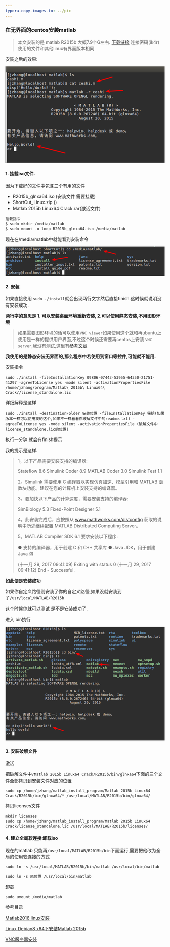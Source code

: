 ```yaml
---
typora-copy-images-to: ../pic
---
```


### 在无界面的centos安装matlab

>  本文安装的是 matlab R2015b  大概7.9个G左右. [下载链接](https://pan.baidu.com/s/1o8oSYCy) 连接密码(ik4r) 使用的文件和其他linux有界面版本相同

安装之后的效果:

![1512003793664](../pic/1512003793664.png)

#### 1. 挂载iso文件.

因为下载好的文件中包含三个有用的文件

-  R2015b_glnxa64.iso  (安装文件 需要挂载)
-  ShortCut_Linux.zip ()
-  Matlab 2015b Linux64 Crack.rar(激活文件)

```shell
挂载指令
$ sudo mkdir /media/matlab
$ sudo mount -o loop R2015b_glnxa64.iso /media/matlab
```

现在在/media/matlab中就能看到安装命令

![1512004201982](../pic/1512004201982.png)

#### 2. 安装

如果直接使用 `sudo ./install`就会出现两行文字然后直接finish.这时候就说明没有安装成功.

**两行字的意思是 1. 可以安装桌面环境重新安装, 2.可以使用静态安装,不用图形环境**

>  如果需要图形环境的话可以使用`VNC viewer`如果使用这个就和再ubuntu上使用是一样的提供用户界面,不过这个时候还需要再centos上安装 `VNC server`,我没有测试,这里有[参考文章](https://linux.cn/article-5335-1.html)

**我使用的是静态安装无界面的,那么程序中若使用到窗口等控件,可能就不能用.**

安装指令

```shell
sudo ./install -fileInstallationKey 09806-07443-53955-64350-21751-41297 -agreeToLicense yes -mode silent -activationPropertiesFile /home/jzhang/program/Matlab\ 2015b\ Linux64\ Crack//license_standalone.lic
```

详细解释是这样

```shell
sudo ./install -destinationFolder 安装位置 -fileInstallationKey 秘钥(如果版本一样可以使用我的这个,如果不一样看看你破解文件中的readme.txt) -agreeToLicense yes -mode silent -activationPropertiesFile (破解文件中license_standalone.lic的位置)
```

执行一分钟 就会有finish提示

我的提示是这样.

>  1。以下产品需要安装支持的编译器:
>
>  Stateflow 8.6
>  Simulink Coder 8.9
>  MATLAB Coder 3.0
>  Simulink Test 1.1
>
>  2。Simulink 需要使用 C 编译器以实现仿真加速、模型引用和 MATLAB 函数块功能。建议在您的计算机上安装支持的编译器。
>
>  3。要加快以下产品的计算速度，需要安装支持的编译器:
>
>  SimBiology 5.3
>  Fixed-Point Designer 5.1
>
>  4。此安装完成后，应按照从 www.mathworks.com/distconfig 获取的说明中所述继续配置 MATLAB Distributed Computing Server。
>
>  5。MATLAB Compiler SDK 6.1 要求安装以下程序: 
>
>   ●  支持的编译器，用于创建 C 和 C++ 共享库
>   ●  Java JDK，用于创建 Java 包
>
>  (十一月 29, 2017 09:41:09) Exiting with status 0
>  (十一月 29, 2017 09:41:12) End - Successful.

**如此便是安装成功**

如果你自定义路径则安装了你的自定义路径,如果没就安装到了`/usr/local/MATLAB/R2015b`

这个时候你就可以测试 是不是安装成功了.

进入 bin执行

![1512005082667](../pic/1512005082667.png)



#### 3. 安装破解文件

激活	

把破解文件中`/Matlab 2015b Linux64 Crack/R2015b/bin/glnxa64`下面的三个文件全部拷贝到安装文件对应的位置

```shell
sudo cp /home/jzhang/matlab_install_program/Matlab 2015b Linux64 Crack/R2015b/bin/glnxa64/* /usr/local/MATLAB/R2015b/bin/glnxa64/
```

拷贝licenses文件

```shell
mkdir licenses
sudo cp /home/jzhang/matlab_install_program/Matlab 2015b Linux64 Crack/license_standalone.lic /usr/local/MATLAB/R2015b/licenses/
```



#### 4. 建立全局软连接 卸载iso

现在的matlab 只能再`/usr/local/MATLAB/R2015b/bin`下面运行,需要把他改为全局的使用软连接的方式

```shell
sudo ln -s /usr/local/MATLAB/R2015b/bin/matlab /usr/local/bin/matlab
```

```shell
sudo ln -s 原位置 /usr/local/bin/matlab
```

卸载

```shell
sudo umount /media/matlab
```







参考目录

[Matlab2016 linux安装](https://zhuanlan.zhihu.com/p/23633624)

[Linux Debian8 x64下安装Matlab 2015b](http://www.linuxidc.com/Linux/2017-03/142290.htm)

[VNC服务器安装](https://linux.cn/article-5335-1.html)
